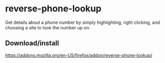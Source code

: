 # reverse-phone-lookup
Get details about a phone number by simply highlighting, right clicking, and choosing a site to look the number up on.

## Download/install
https://addons.mozilla.org/en-US/firefox/addon/reverse-phone-lookup/
